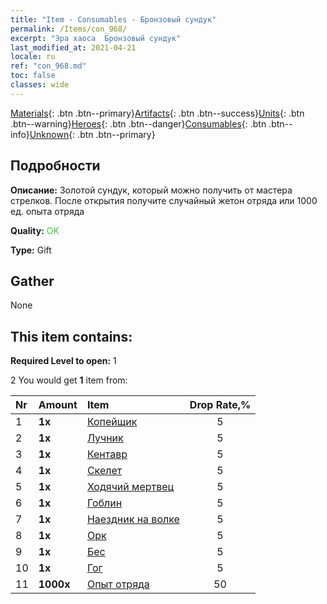 ```yaml
---
title: "Item - Consumables - Бронзовый сундук"
permalink: /Items/con_968/
excerpt: "Эра хаоса  Бронзовый сундук"
last_modified_at: 2021-04-21
locale: ru
ref: "con_968.md"
toc: false
classes: wide
---
```

 [Materials](/ru/Items/){: .btn .btn--primary}[Artifacts](/ru/Items/Artifacts/){: .btn .btn--success}[Units](/ru/Items/Units/){: .btn .btn--warning}[Heroes](/ru/Items/Heroes/){: .btn .btn--danger}[Consumables](/ru/Items/Consumables/){: .btn .btn--info}[Unknown](/ru/Items/Unknown/){: .btn .btn--primary}

## Подробности
 **Описание:** Золотой сундук, который можно получить от мастера стрелков. После открытия получите случайный жетон отряда или 1000 ед. опыта отряда

 **Quality:** <span style="color: #32CD32">OK</span>

 **Type:** Gift

## Gather

  None

## This item contains:

 **Required Level to open:** 1

 2 You would get **1** item  from:

  | Nr | Amount |     Item    | Drop Rate,% |
  |:---|:-------|:------------|:---------:|
  | 1 |  **1x** | [Копейщик](/ru/Items/unt_190/) | 5 | 
  | 2 |  **1x** | [Лучник](/ru/Items/unt_191/) | 5 | 
  | 3 |  **1x** | [Кентавр](/ru/Items/unt_199/) | 5 | 
  | 4 |  **1x** | [Скелет](/ru/Items/unt_208/) | 5 | 
  | 5 |  **1x** | [Ходячий мертвец](/ru/Items/unt_209/) | 5 | 
  | 6 |  **1x** | [Гоблин](/ru/Items/unt_217/) | 5 | 
  | 7 |  **1x** | [Наездник на волке](/ru/Items/unt_218/) | 5 | 
  | 8 |  **1x** | [Орк](/ru/Items/unt_219/) | 5 | 
  | 9 |  **1x** | [Бес](/ru/Items/unt_226/) | 5 | 
  | 10 |  **1x** | [Гог](/ru/Items/unt_227/) | 5 | 
  | 11 |  **1000x** | [Опыт отряда](/ru/Items/con_902/) | 50 | 

